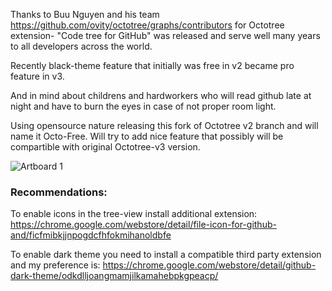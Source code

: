 Thanks to Buu Nguyen and his team https://github.com/ovity/octotree/graphs/contributors for
Octotree extension- "Code tree for GitHub" was released and serve well many years to all developers across the world. 

Recently black-theme feature that initially was free in v2 became pro feature in v3.

And in mind about childrens and hardworkers who will read github late at night and have to burn the eyes in case of not proper room light.

Using opensource nature releasing this fork of Octotree v2 branch and will name it Octo-Free. Will try to add nice feature that possibly will be compartible with original Octotree-v3 version.

![Artboard 1](https://user-images.githubusercontent.com/956869/60222787-ec57f780-987e-11e9-9b71-e4db49dabf9b.png)

### Recommendations: 
To enable icons in the tree-view install additional extension:
https://chrome.google.com/webstore/detail/file-icon-for-github-and/ficfmibkjjnpogdcfhfokmihanoldbfe

To enable dark theme you need to install a compatible third party extension and my preference is:
https://chrome.google.com/webstore/detail/github-dark-theme/odkdlljoangmamjilkamahebpkgpeacp/
